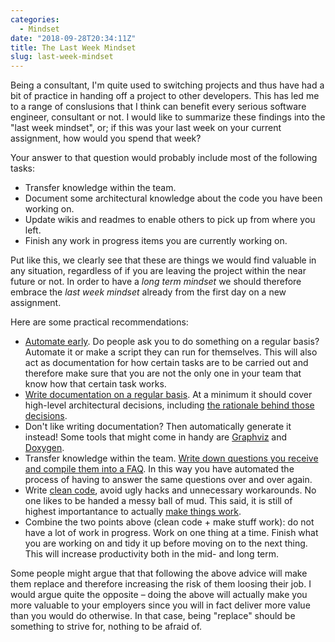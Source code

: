 ```yaml
---
categories:
  - Mindset
date: "2018-09-28T20:34:11Z"
title: The Last Week Mindset
slug: last-week-mindset
---
```


Being a consultant, I'm quite used to switching projects and thus have had a bit of practice in handing off a project to other developers. This has led me to a range of conslusions that I think can benefit every serious software engineer, consultant or not. I would like to summarize these findings into the "last week mindset", or; if this was your last week on your current assignment, how would you spend that week?

Your answer to that question would probably include most of the following tasks:

- Transfer knowledge within the team.
- Document some architectural knowledge about the code you have been working on.
- Update wikis and readmes to enable others to pick up from where you left.
- Finish any work in progress items you are currently working on.

Put like this, we clearly see that these are things we would find valuable in any situation, regardless of if you are leaving the project within the near future or not. In order to have a _long term mindset_ we should therefore embrace the _last week mindset_ already from the first day on a new assignment.

Here are some practical recommendations:

- [Automate early](http://www.developerdotstar.com/mag/articles/automate_software_process.html). Do people ask you to do something on a regular basis? Automate it or make a script they can run for themselves. This will also act as documentation for how certain tasks are to be carried out and therefore make sure that you are not the only one in your team that know how that certain task works.
- [Write documentation on a regular basis](https://www.writethedocs.org/guide/writing/beginners-guide-to-docs/). At a minimum it should cover high-level architectural decisions, including [the rationale behind those decisions](https://blog.doismellburning.co.uk/document-all-the-things/#How.to.create.good.documentation.).
- Don't like writing documentation? Then automatically generate it instead! Some tools that might come in handy are [Graphviz](https://graphviz.org/) and [Doxygen](https://www.stack.nl/~dimitri/doxygen/).
- Transfer knowledge within the team. [Write down questions you receive and compile them into a FAQ](https://blog.doismellburning.co.uk/questions-are-documentation-bugs/). In this way you have automated the process of having to answer the same questions over and over again.
- Write [clean code](https://www.martinfowler.com/tags/clean%20code.html), avoid ugly hacks and unnecessary workarounds. No one likes to be handed a messy ball of mud. This said, it is still of highest importantance to actually [make things work](https://tomharrisonjr.com/make-it-work-make-it-beautiful-make-it-fast-three-realities-df7255a8fa09).
- Combine the two points above (clean code + make stuff work): do not have a lot of work in progress. Work on one thing at a time. Finish what you are working on and tidy it up before moving on to the next thing. This will increase productivity both in the mid- and long term.

Some people might argue that that following the above advice will make them replace and therefore increasing the risk of them loosing their job. I would argue quite the opposite – doing the above will actually make you more valuable to your employers since you will in fact deliver more value than you would do otherwise. In that case, being "replace" should be something to strive for, nothing to be afraid of.
